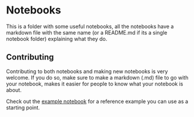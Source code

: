 # Notebooks

This is a folder with some useful notebooks, all the notebooks have a markdown
file with the same name (or a README.md if its a single notebook folder)
explaining what they do.

## Contributing

Contributing to both notebooks and making new notebooks is very welcome. If you
do so, make sure to make a markdown (.md) file to go with your notebook, makes
it easier for people to know what your notebook is about.

Check out the [example notebook](example/) for a reference example you can use
as a starting point.
